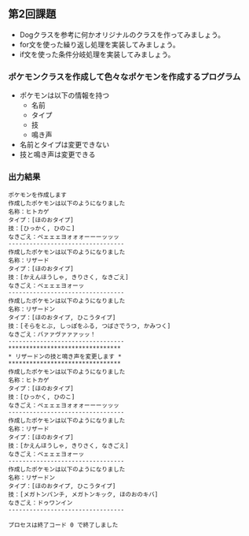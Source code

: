 ## 第2回課題
- Dogクラスを参考に何かオリジナルのクラスを作ってみましょう。
- for文を使った繰り返し処理を実装してみましょう。
- if文を使った条件分岐処理を実装してみましょう。

### ポケモンクラスを作成して色々なポケモンを作成するプログラム
 - ポケモンは以下の情報を持つ
    - 名前
    - タイプ
    - 技
    - 鳴き声
 - 名前とタイプは変更できない
 - 技と鳴き声は変更できる

### 出力結果
```
ポケモンを作成します
作成したポケモンは以下のようになりました
名称：ヒトカゲ
タイプ：[ほのおタイプ]
技：[ひっかく, ひのこ]
なきごえ：ペェェェヨォォォーーーッッッ
---------------------------------
作成したポケモンは以下のようになりました
名称：リザード
タイプ：[ほのおタイプ]
技：[かえんほうしゃ, きりさく, なきごえ]
なきごえ：ベェェェヨォーッ
---------------------------------
作成したポケモンは以下のようになりました
名称：リザードン
タイプ：[ほのおタイプ, ひこうタイプ]
技：[そらをとぶ, しっぽをふる, つばさでうつ, かみつく]
なきごえ：バァァヴァァァッッ！
---------------------------------
********************************
* リザードンの技と鳴き声を変更します *
********************************
作成したポケモンは以下のようになりました
名称：ヒトカゲ
タイプ：[ほのおタイプ]
技：[ひっかく, ひのこ]
なきごえ：ペェェェヨォォォーーーッッッ
---------------------------------
作成したポケモンは以下のようになりました
名称：リザード
タイプ：[ほのおタイプ]
技：[かえんほうしゃ, きりさく, なきごえ]
なきごえ：ベェェェヨォーッ
---------------------------------
作成したポケモンは以下のようになりました
名称：リザードン
タイプ：[ほのおタイプ, ひこうタイプ]
技：[メガトンパンチ, メガトンキック, ほのおのキバ]
なきごえ：ドゥワンイン
---------------------------------

プロセスは終了コード 0 で終了しました
```
